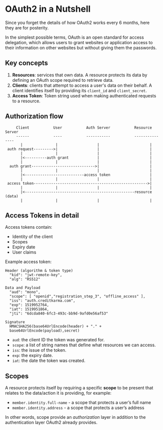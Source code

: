 OAuth2 in a Nutshell
====================

Since you forget the details of how OAuth2 works every 6 months, here they are for posterity.

In the simplest possible terms, OAuth is an open standard for access delegation, which allows users to grant websites or application access to their information on other websites but without giving them the passwords.

Key concepts
------------

1. __Resources__:  services that own data. A resource protects its data by defining an OAuth scope required to retrieve data.
2. __Clients__:  clients that attempt to access a user's data on their behalf. A client identifies itself by providing its `client_id` and `client_secret`.
3. __Access Token__: Token string used when making authenticated requests to a resource.

Authorization flow
------------------

```
     Client           User           Auth Server           Resource Server
     ------           ----           -----------           ---------------
       |               |                  |                       |
 auth request--------->|                  |                       |
       |               |                  |                       |
       |<----------auth grant             |                       |
       |               |                  |                       |
  auth grant----------------------------->|                       |
       |               |                  |                       |
       |<---------------------------access token                  |
       |               |                  |                       |
 access token---------------------------------------------------->|
       |               |                  |                       |
       |<--------------------------------------------------resource (data)               
       |               |                  |                       | 
```


Access Tokens in detail
-----------------------

Access tokens contain:

* Identity of the client
* Scopes
* Expiry date
* User claims

Example access token:

```
Header (algorithm & token type)
  "kid": "jwt-remote-key", 
  "alg": "RS512" 

Data and Payload
  "aud": "mono",
  "scope": [ "openid","registration_step_3", "offline_access" ],
  "iss": "auth.creditkarma.com",
  "exp": 1519952764,
  "iat": 1519951864,
  "jti": "6dcda840-6fc3-493c-bb9d-9afd0e56af53"

Signature
  HMACSHA256(base64UrlEncode(header) + "." +
  base64UrlEncode(payload),secret)
```

* `aud`: the client ID the token was generated for.
* `scope`: a list of string names that define what resources we can access.
* `iss`: the issue of the token.
* `exp`: the expiry date.
* `iat`: the date the token was created.

Scopes
------

A resource protects itself by requiring a specific __scope__ to be present that relates to the data/action it is providing, for example: 

* `member.identity.full-name` - a scope that protects a user’s full name 
* `member.identity.address` - a scope that protects a user’s address

In other words, scope provide an _authorization_ layer in addition to the authentication layer OAuth2 already provides.

